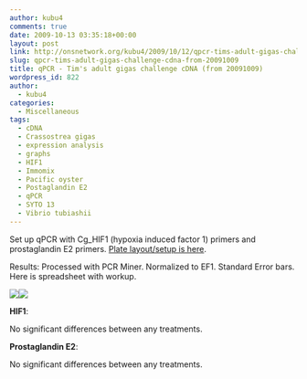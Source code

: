 ```yaml
---
author: kubu4
comments: true
date: 2009-10-13 03:35:18+00:00
layout: post
link: http://onsnetwork.org/kubu4/2009/10/12/qpcr-tims-adult-gigas-challenge-cdna-from-20091009/
slug: qpcr-tims-adult-gigas-challenge-cdna-from-20091009
title: qPCR - Tim's adult gigas challenge cDNA (from 20091009)
wordpress_id: 822
author:
  - kubu4
categories:
  - Miscellaneous
tags:
  - cDNA
  - Crassostrea gigas
  - expression analysis
  - graphs
  - HIF1
  - Immomix
  - Pacific oyster
  - Postaglandin E2
  - qPCR
  - SYTO 13
  - Vibrio tubiashii
---
```


Set up qPCR with Cg_HIF1 (hypoxia induced factor 1) primers and prostaglandin E2 primers. [Plate layout/setup is here](http://eagle.fish.washington.edu/Arabidopsis/Notebook%20Workup%20Files/20091012-01.jpg).

Results: Processed with PCR Miner. Normalized to EF1. Standard Error bars. Here is spreadsheet with workup.

![](http://eagle.fish.washington.edu/Arabidopsis/20091012%20Adults%20HIF1%20graph.jpg)![](http://eagle.fish.washington.edu/Arabidopsis/20091012%20Adults%20PgE2%20graph.jpg)

**HIF1**:

No significant differences between any treatments.

**Prostaglandin E2**:

No significant differences between any treatments.
